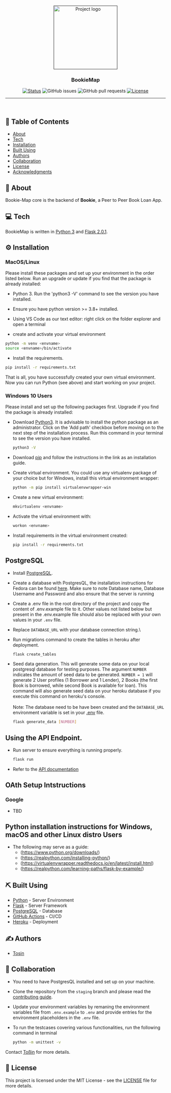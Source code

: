 <p align="center">
  <a href="" rel="noopener">
  <img width=200px height=200px src="https://i.imgur.com/GaiJno0.png" alt="Project logo"></a>
</p>


<h3 align="center">BookieMap</h3>

<div align="center">

[![Status](https://img.shields.io/badge/status-active-success.svg)]()
![GitHub issues](https://img.shields.io/github/issues/tosintubi/bookie-map)
![GitHub pull requests](https://img.shields.io/github/issues-pr/tosintubi/bookie-map?color=light%20green)
[![License](https://img.shields.io/badge/license-MIT-blue.svg)](/LICENSE)

</div>

---

<p align="center"> 
    <br> 
</p>

## 📝 Table of Contents

- [About](#about)
- [Tech](#tech)
- [Installation](#installation)
- [Built Using](#built_using)
- [Authors](#authors)
- [Collaboration](#collaboration)
- [License](#license)
- [Acknowledgments](#acknowledgement)

## 🧐 About <a name = "about"></a>

Bookie-Map core is the backend of <b>Bookie</b>, a Peer to Peer Book Loan App.


## 💻 Tech <a name = "tech"></a>
BookieMap is written in [Python 3](https://www.python.org/) and [Flask 2.0.1](https://flask.palletsprojects.com/en/2.0.x/).


## ⚙️ Installation  <a name = "installation"></a>


### MacOS/Linux
Please install these packages and set up your environment in the order listed below. Run an upgrade or update if you find that the package is already installed:

- Python 3. Run the 'python3 -V' command to see the version you have installed.

- Ensure you have python version >= 3.8+ installed.

- Using VS Code as our text editor:  right click on the folder explorer and open a terminal

- create and activate your virtual environment 
```sh
python -m venv <envname>
source <envname>/bin/activate
```

- Install the requirements.
```sh
pip install -r requirements.txt
```

That is all, you have successfully created your own virtual environment. Now you can run Python (see above) and start working on your project.

### Windows 10 Users

Please install and set up the following packages first. Upgrade if you find the package is already installed:

- Download [Python3](https://www.python.org/downloads/). It is advisable to install the python package as an administrator. Click on the 'Add path' checkbox before moving on to the next step of the installation process. Run this command in your terminal to see the version you have installed.

  ```sh
  python3 -V
  ```

- Download [pip](https://pip.pypa.io/en/latest/installing/) and follow the instructions in the link as an installation guide.


- Create virtual environment. You could use any virtualenv package of your choice but for Windows, install this virtual environment wrapper:

  ```sh
  python -m pip install virtualenvwrapper-win
  ```

- Create a new virtual environment:

  ```sh
  mkvirtualenv <envname>
  ```

- Activate the virtual environment with:

  ```sh
  workon <envname>
  ```

- Install requirements in the virtual environment created:
  ```sh
  pip install -r requirements.txt
  ```

## PostgreSQL
- Install [PostgreSQL](https://www.postgresql.org/).

- Create a database with PostgresQL, the installation instructions for Fedora can be found [here](https://www.postgresql.org/download/linux/redhat/). Make sure to note Database name, Database Username and Password and also ensure that the server is running

- Create a .env file in the root directory of the project and copy the content of .env.example file to it. Other values not listed below but present in the .env.example file should also be replaced with your own values in your `.env` file.
- Replace `DATABASE_URL` with your database connection string.\

- Run migrations command to create the tables in heroku after deployment.
  ```sh
  flask create_tables
  ```

- Seed data generation. This will generate some data on your local postgresql database for testing purposes. The argument `NUMBER` indicates the amount of seed data to be generated. `NUMBER = 1` will generate 2 User profiles (1 Borrower and 1 Lender),  2 Books (the first Book is borrowed, while second Book is available for loan).
This command will also generate seed data on your heroku database if you execute this command on heroku's console.\
\
Note: The database need to be have been created and the `DATABASE_URL` environment variable is set in your [.env](https://github.com/tosintubi/bookie-map/blob/main/.env.example) file.
  ```sh
  flask generate_data [NUMBER]
  ```

## Using the API Endpoint.
* Run server to ensure everything is running properly.

  ```sh
  flask run
  ```
* Refer to the [API documentation](http://127.0.0.1:5000/#/)

## OAth Setup Intstructions
### Google
* TBD


## Python installation instructions for Windows, macOS and other Linux distro Users

- The following may serve as a guide:
  - (https://www.python.org/downloads/)
  - (https://realpython.com/installing-python/)
  - (https://virtualenvwrapper.readthedocs.io/en/latest/install.html)
  - (https://realpython.com/learning-paths/flask-by-example/)



## ⛏️ Built Using <a name = "built_using"></a>

- [Python](https://www.python.org/) - Server Environment
- [Flask](https://flask.palletsprojects.com/en/2.0.x/) - Server Framework
- [PostgreSQL](https://www.postgresql.org/) - Database
- [GitHub Actions](https://github.com/features/actions) - CI/CD
- [Heroku](https://www.heroku.com/) - Deployment


## ✍️ Authors <a name = "authors"></a>
- [Tosin](https://github.com/tosintubi) 
## 🤝 Collaboration <a name = "collaboration"></a>

- You need to have PostgresQL installed and set up on your machine.

- Clone the repository from the `staging` branch and please read the [contributing guide](/CONTRIBUTING.md).

- Update your environment variables by remaning the environment variables  file from `.env.example` to `.env` and provide entries for the environment placeholders in the `.env` file.

- To run the testcases covering various functionalities, run the following command in terminal
  ```sh
  python -m unittest -v
  ```

Contact [Toßin](https://github.com/tosintubi) for more details.


## 📝 License <a name = "license"></a>

This project is licensed under the MIT License - see the [LICENSE](/LICENSE) file for more details.
